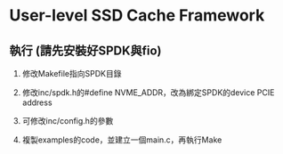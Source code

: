 # User-level SSD Cache Framework

## 執行 (請先安裝好SPDK與fio)

1. 修改Makefile指向SPDK目錄

2. 修改inc/spdk.h的#define NVME_ADDR，改為綁定SPDK的device PCIE address

3. 可修改inc/config.h的參數

4. 複製examples的code，並建立一個main.c，再執行Make



